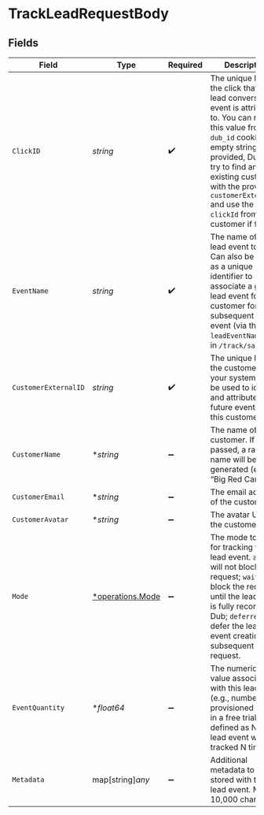 # TrackLeadRequestBody


## Fields

| Field                                                                                                                                                                                                                                                                                        | Type                                                                                                                                                                                                                                                                                         | Required                                                                                                                                                                                                                                                                                     | Description                                                                                                                                                                                                                                                                                  | Example                                                                                                                                                                                                                                                                                      |
| -------------------------------------------------------------------------------------------------------------------------------------------------------------------------------------------------------------------------------------------------------------------------------------------- | -------------------------------------------------------------------------------------------------------------------------------------------------------------------------------------------------------------------------------------------------------------------------------------------- | -------------------------------------------------------------------------------------------------------------------------------------------------------------------------------------------------------------------------------------------------------------------------------------------- | -------------------------------------------------------------------------------------------------------------------------------------------------------------------------------------------------------------------------------------------------------------------------------------------- | -------------------------------------------------------------------------------------------------------------------------------------------------------------------------------------------------------------------------------------------------------------------------------------------- |
| `ClickID`                                                                                                                                                                                                                                                                                    | *string*                                                                                                                                                                                                                                                                                     | :heavy_check_mark:                                                                                                                                                                                                                                                                           | The unique ID of the click that the lead conversion event is attributed to. You can read this value from `dub_id` cookie. If an empty string is provided, Dub will try to find an existing customer with the provided `customerExternalId` and use the `clickId` from the customer if found. |                                                                                                                                                                                                                                                                                              |
| `EventName`                                                                                                                                                                                                                                                                                  | *string*                                                                                                                                                                                                                                                                                     | :heavy_check_mark:                                                                                                                                                                                                                                                                           | The name of the lead event to track. Can also be used as a unique identifier to associate a given lead event for a customer for a subsequent sale event (via the `leadEventName` prop in `/track/sale`).                                                                                     | Sign up                                                                                                                                                                                                                                                                                      |
| `CustomerExternalID`                                                                                                                                                                                                                                                                         | *string*                                                                                                                                                                                                                                                                                     | :heavy_check_mark:                                                                                                                                                                                                                                                                           | The unique ID of the customer in your system. Will be used to identify and attribute all future events to this customer.                                                                                                                                                                     |                                                                                                                                                                                                                                                                                              |
| `CustomerName`                                                                                                                                                                                                                                                                               | **string*                                                                                                                                                                                                                                                                                    | :heavy_minus_sign:                                                                                                                                                                                                                                                                           | The name of the customer. If not passed, a random name will be generated (e.g. “Big Red Caribou”).                                                                                                                                                                                           |                                                                                                                                                                                                                                                                                              |
| `CustomerEmail`                                                                                                                                                                                                                                                                              | **string*                                                                                                                                                                                                                                                                                    | :heavy_minus_sign:                                                                                                                                                                                                                                                                           | The email address of the customer.                                                                                                                                                                                                                                                           |                                                                                                                                                                                                                                                                                              |
| `CustomerAvatar`                                                                                                                                                                                                                                                                             | **string*                                                                                                                                                                                                                                                                                    | :heavy_minus_sign:                                                                                                                                                                                                                                                                           | The avatar URL of the customer.                                                                                                                                                                                                                                                              |                                                                                                                                                                                                                                                                                              |
| `Mode`                                                                                                                                                                                                                                                                                       | [*operations.Mode](../../models/operations/mode.md)                                                                                                                                                                                                                                          | :heavy_minus_sign:                                                                                                                                                                                                                                                                           | The mode to use for tracking the lead event. `async` will not block the request; `wait` will block the request until the lead event is fully recorded in Dub; `deferred` will defer the lead event creation to a subsequent request.                                                         |                                                                                                                                                                                                                                                                                              |
| `EventQuantity`                                                                                                                                                                                                                                                                              | **float64*                                                                                                                                                                                                                                                                                   | :heavy_minus_sign:                                                                                                                                                                                                                                                                           | The numerical value associated with this lead event (e.g., number of provisioned seats in a free trial). If defined as N, the lead event will be tracked N times.                                                                                                                            |                                                                                                                                                                                                                                                                                              |
| `Metadata`                                                                                                                                                                                                                                                                                   | map[string]*any*                                                                                                                                                                                                                                                                             | :heavy_minus_sign:                                                                                                                                                                                                                                                                           | Additional metadata to be stored with the lead event. Max 10,000 characters.                                                                                                                                                                                                                 |                                                                                                                                                                                                                                                                                              |